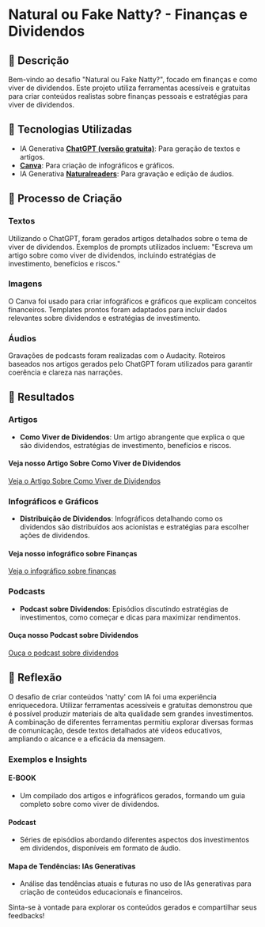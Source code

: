 # Natural ou Fake Natty? - Finanças e Dividendos

## 📒 Descrição
Bem-vindo ao desafio "Natural ou Fake Natty?", focado em finanças e como viver de dividendos. Este projeto utiliza ferramentas acessíveis e gratuitas para criar conteúdos realistas sobre finanças pessoais e estratégias para viver de dividendos.

## 🤖 Tecnologias Utilizadas
- IA Generativa **[ChatGPT (versão gratuita)](https://chat.openai.com)**: Para geração de textos e artigos.
- **[Canva](https://www.canva.com/)**: Para criação de infográficos e gráficos.
- IA Generativa **[Naturalreaders](https://www.naturalreaders.com/commercial/)**: Para gravação e edição de áudios.

## 🧐 Processo de Criação
### Textos
Utilizando o ChatGPT, foram gerados artigos detalhados sobre o tema de viver de dividendos. Exemplos de prompts utilizados incluem: "Escreva um artigo sobre como viver de dividendos, incluindo estratégias de investimento, benefícios e riscos."

### Imagens
O Canva foi usado para criar infográficos e gráficos que explicam conceitos financeiros. Templates prontos foram adaptados para incluir dados relevantes sobre dividendos e estratégias de investimento.

### Áudios
Gravações de podcasts foram realizadas com o Audacity. Roteiros baseados nos artigos gerados pelo ChatGPT foram utilizados para garantir coerência e clareza nas narrações.

## 🚀 Resultados
### Artigos
- **Como Viver de Dividendos**: Um artigo abrangente que explica o que são dividendos, estratégias de investimento, benefícios e riscos.

#### Veja nosso Artigo Sobre Como Viver de Dividendos
[Veja o Artigo Sobre Como Viver de Dividendos](texts/como_viver_de_dividendos.md)

### Infográficos e Gráficos
- **Distribuição de Dividendos**: Infográficos detalhando como os dividendos são distribuídos aos acionistas e estratégias para escolher ações de dividendos.

#### Veja nosso infográfico sobre Finanças
[Veja o infográfico sobre finanças](images/photo1.png)

### Podcasts
- **Podcast sobre Dividendos**: Episódios discutindo estratégias de investimentos, como começar e dicas para maximizar rendimentos.

#### Ouça nosso Podcast sobre Dividendos
[Ouça o podcast sobre dividendos](audio/NattyOrNot.mp3)

## 💭 Reflexão
O desafio de criar conteúdos 'natty' com IA foi uma experiência enriquecedora. Utilizar ferramentas acessíveis e gratuitas demonstrou que é possível produzir materiais de alta qualidade sem grandes investimentos. A combinação de diferentes ferramentas permitiu explorar diversas formas de comunicação, desde textos detalhados até vídeos educativos, ampliando o alcance e a eficácia da mensagem.

### Exemplos e Insights
#### E-BOOK
- Um compilado dos artigos e infográficos gerados, formando um guia completo sobre como viver de dividendos.

#### Podcast
- Séries de episódios abordando diferentes aspectos dos investimentos em dividendos, disponíveis em formato de áudio.

#### Mapa de Tendências: IAs Generativas
- Análise das tendências atuais e futuras no uso de IAs generativas para criação de conteúdos educacionais e financeiros.

Sinta-se à vontade para explorar os conteúdos gerados e compartilhar seus feedbacks!
